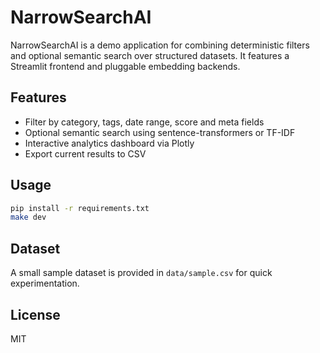 # NarrowSearchAI

NarrowSearchAI is a demo application for combining deterministic filters and optional semantic search over structured datasets. It features a Streamlit frontend and pluggable embedding backends.

## Features
- Filter by category, tags, date range, score and meta fields
- Optional semantic search using sentence-transformers or TF-IDF
- Interactive analytics dashboard via Plotly
- Export current results to CSV

## Usage
```bash
pip install -r requirements.txt
make dev
```

## Dataset
A small sample dataset is provided in `data/sample.csv` for quick experimentation.

## License
MIT
